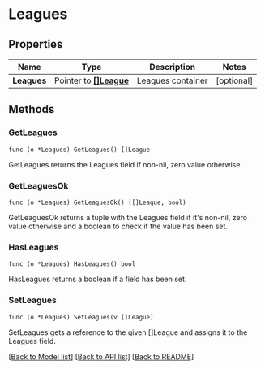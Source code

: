# Leagues

## Properties

Name | Type | Description | Notes
------------ | ------------- | ------------- | -------------
**Leagues** | Pointer to [**[]League**](League.md) | Leagues container | [optional] 

## Methods

### GetLeagues

`func (o *Leagues) GetLeagues() []League`

GetLeagues returns the Leagues field if non-nil, zero value otherwise.

### GetLeaguesOk

`func (o *Leagues) GetLeaguesOk() ([]League, bool)`

GetLeaguesOk returns a tuple with the Leagues field if it's non-nil, zero value otherwise
and a boolean to check if the value has been set.

### HasLeagues

`func (o *Leagues) HasLeagues() bool`

HasLeagues returns a boolean if a field has been set.

### SetLeagues

`func (o *Leagues) SetLeagues(v []League)`

SetLeagues gets a reference to the given []League and assigns it to the Leagues field.


[[Back to Model list]](../README.md#documentation-for-models) [[Back to API list]](../README.md#documentation-for-api-endpoints) [[Back to README]](../README.md)


